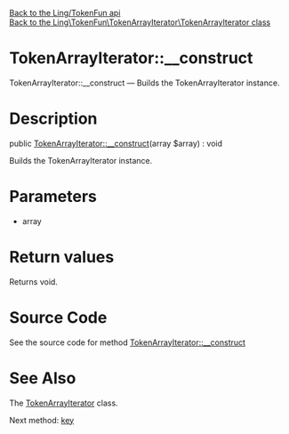 [Back to the Ling/TokenFun api](https://github.com/lingtalfi/TokenFun/blob/master/doc/api/Ling/TokenFun.md)<br>
[Back to the Ling\TokenFun\TokenArrayIterator\TokenArrayIterator class](https://github.com/lingtalfi/TokenFun/blob/master/doc/api/Ling/TokenFun/TokenArrayIterator/TokenArrayIterator.md)


TokenArrayIterator::__construct
================



TokenArrayIterator::__construct — Builds the TokenArrayIterator instance.




Description
================


public [TokenArrayIterator::__construct](https://github.com/lingtalfi/TokenFun/blob/master/doc/api/Ling/TokenFun/TokenArrayIterator/TokenArrayIterator/__construct.md)(array $array) : void




Builds the TokenArrayIterator instance.




Parameters
================


- array

    


Return values
================

Returns void.








Source Code
===========
See the source code for method [TokenArrayIterator::__construct](https://github.com/lingtalfi/TokenFun/blob/master/TokenArrayIterator/TokenArrayIterator.php#L28-L31)


See Also
================

The [TokenArrayIterator](https://github.com/lingtalfi/TokenFun/blob/master/doc/api/Ling/TokenFun/TokenArrayIterator/TokenArrayIterator.md) class.

Next method: [key](https://github.com/lingtalfi/TokenFun/blob/master/doc/api/Ling/TokenFun/TokenArrayIterator/TokenArrayIterator/key.md)<br>

